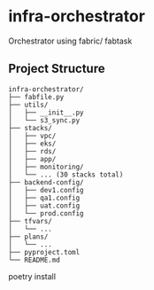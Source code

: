 # infra-orchestrator
Orchestrator using fabric/ fabtask



## Project Structure

```
infra-orchestrator/
├── fabfile.py
├── utils/
│   ├── __init__.py
│   └── s3_sync.py
├── stacks/
│   ├── vpc/
│   ├── eks/
│   ├── rds/
│   ├── app/
│   ├── monitoring/
│   └── ... (30 stacks total)
├── backend-config/
│   ├── dev1.config
│   ├── qa1.config
│   ├── uat.config
│   └── prod.config
├── tfvars/
│   └── ...
├── plans/
│   └── ...
├── pyproject.toml
└── README.md
```


poetry install









